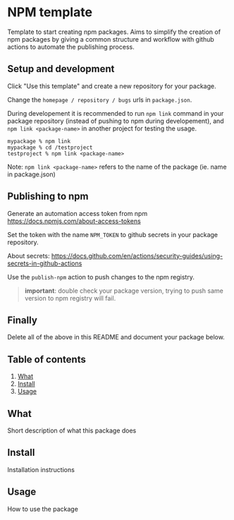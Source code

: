 # NPM template

Template to start creating npm packages. Aims to simplify the creation of npm packages by giving a common structure and workflow with github actions to automate the publishing process.

## Setup and development

Click "Use this template" and create a new repository for your package.

Change the `homepage / repository / bugs` urls in `package.json`.

During developement it is recommended to run `npm link` command in your package repository (instead of pushing to npm during developement), and `npm link <package-name>` in another project for testing the usage.

```console
mypackage % npm link 
mypackage % cd /testproject
testproject % npm link <package-name>
```

Note: `npm link <package-name>` refers to the name of the package (ie. name in package.json)

## Publishing to npm

Generate an automation access token from npm
<https://docs.npmjs.com/about-access-tokens>

Set the token with the name `NPM_TOKEN` to github secrets in your package repository.

About secrets: <https://docs.github.com/en/actions/security-guides/using-secrets-in-github-actions>

Use the `publish-npm` action to push changes to the npm registry.

> **important**: double check your package version, trying to push same version to npm registry will fail.

## Finally

Delete all of the above in this README and document your package below.

## Table of contents

1. [What](#what)
2. [Install](#install)
3. [Usage](#usage)

## What

Short description of what this package does

## Install

Installation instructions

## Usage

How to use the package
